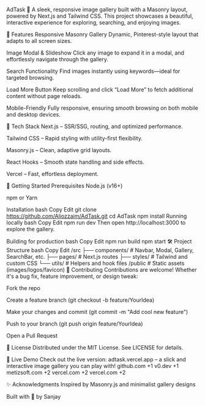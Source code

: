 AdTask 🚀
A sleek, responsive image gallery built with a Masonry layout, powered by Next.js and Tailwind CSS. This project showcases a beautiful, interactive experience for exploring, searching, and enjoying images.

🌟 Features
Responsive Masonry Gallery
Dynamic, Pinterest-style layout that adapts to all screen sizes.

Image Modal & Slideshow
Click any image to expand it in a modal, and effortlessly navigate through the gallery.

Search Functionality
Find images instantly using keywords—ideal for targeted browsing.

Load More Button
Keep scrolling and click “Load More” to fetch additional content without page reloads.

Mobile-Friendly
Fully responsive, ensuring smooth browsing on both mobile and desktop devices.

🧱 Tech Stack
Next.js – SSR/SSG, routing, and optimized performance.

Tailwind CSS – Rapid styling with utility-first flexibility.

Masonry.js – Clean, adaptive grid layouts.

React Hooks – Smooth state handling and side effects.

Vercel – Fast, effortless deployment.

🚀 Getting Started
Prerequisites
Node.js (v16+)

npm or Yarn

Installation
bash
Copy
Edit
git clone https://github.com/Aliozzaim/AdTask.git
cd AdTask
npm install
Running locally
bash
Copy
Edit
npm run dev
Then open http://localhost:3000 to explore the gallery.

Building for production
bash
Copy
Edit
npm run build
npm start
🛠️ Project Structure
bash
Copy
Edit
/src
  ├── components/   # Navbar, Modal, Gallery, SearchBar, etc.
  ├── pages/        # Next.js routes
  ├── styles/       # Tailwind and custom CSS
  └── utils/        # Helpers and hook files
/public             # Static assets (images/logos/favicon)
🤝 Contributing
Contributions are welcome! Whether it's a bug fix, feature improvement, or design tweak:

Fork the repo

Create a feature branch (git checkout -b feature/YourIdea)

Make your changes and commit (git commit -m "Add cool new feature")

Push to your branch (git push origin feature/YourIdea)

Open a Pull Request

📜 License
Distributed under the MIT License. See LICENSE for details.

🔗 Live Demo
Check out the live version: adtask.vercel.app – a slick and interactive image gallery you can play with! 
github.com
+1
v0.dev
+1
metizsoft.com
+2
vercel.com
+2
vercel.com
+2

✨ Acknowledgments
Inspired by Masonry.js and minimalist gallery designs

Built with 💖 by Sanjay
